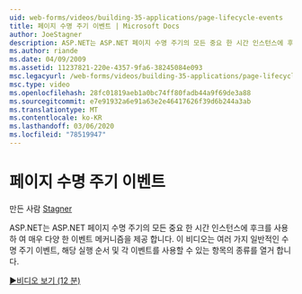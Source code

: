 ```yaml
---
uid: web-forms/videos/building-35-applications/page-lifecycle-events
title: 페이지 수명 주기 이벤트 | Microsoft Docs
author: JoeStagner
description: ASP.NET는 ASP.NET 페이지 수명 주기의 모든 중요 한 시간 인스턴스에 후크를 사용 하 여 매우 다양 한 이벤트 메커니즘을 제공 합니다. 이 비디오는 열거 됩니다 ...
ms.author: riande
ms.date: 04/09/2009
ms.assetid: 11237821-220e-4357-9fa6-38245084e093
msc.legacyurl: /web-forms/videos/building-35-applications/page-lifecycle-events
msc.type: video
ms.openlocfilehash: 28fc01819aeb1a0bc74ff80fadb44a9f69de3a88
ms.sourcegitcommit: e7e91932a6e91a63e2e46417626f39d6b244a3ab
ms.translationtype: MT
ms.contentlocale: ko-KR
ms.lasthandoff: 03/06/2020
ms.locfileid: "78519947"
---
```

# <a name="page-lifecycle-events"></a>페이지 수명 주기 이벤트

만든 사람 [Stagner](https://github.com/JoeStagner)

ASP.NET는 ASP.NET 페이지 수명 주기의 모든 중요 한 시간 인스턴스에 후크를 사용 하 여 매우 다양 한 이벤트 메커니즘을 제공 합니다. 이 비디오는 여러 가지 일반적인 수명 주기 이벤트, 해당 실행 순서 및 각 이벤트를 사용할 수 있는 항목의 종류를 열거 합니다.

[&#9654;비디오 보기 (12 분)](https://channel9.msdn.com/Blogs/ASP-NET-Site-Videos/page-lifecycle-events)
